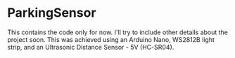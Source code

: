 # ParkingSensor
This contains the code only for now. I'll try to include other details about the project soon. This was achieved using an Arduino Nano, WS2812B light strip, and an Ultrasonic Distance Sensor - 5V (HC-SR04).
